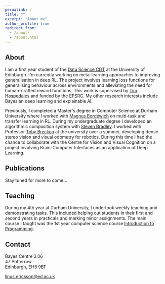 ```yaml
---
permalink: /
title: ""
excerpt: "About me"
author_profile: true
redirect_from: 
  - /about/
  - /about.html
---
```


## About

I am a first year student of the [Data Science CDT](http://datascience.inf.ed.ac.uk/) at the University of Edinburgh. I'm currently working on meta-learning approaches to improving generalisation in deep RL. The project involves learning loss functions for generalising behaviour across environments and alleviating the need for human-crafted reward functions. This work is supervised by [Tim Hospedales](http://homepages.inf.ed.ac.uk/thospeda/) and funded by the [EPSRC](https://epsrc.ukri.org/). My other research interests include Bayesian deep learning and explainable AI.

Previously, I completed a Master's degree in Computer Science at Durham University where I worked with [Magnus Bordewich](https://community.dur.ac.uk/m.j.r.bordewich/) on multi-task and transfer learning in RL. During my undergraduate degree I developed an algorithmic composition system with [Steven Bradley](https://www.dur.ac.uk/computer.science/staff/profile/?id=106). I worked with Professor [Toby Breckon](http://breckon.eu/toby/) at the university over a summer, developing dense stereo vision and visual odometry for robotics. During this time I had the chance to collaborate with the Centre for Vision and Visual Cognition on a project involving Brain-Computer Interfaces as an application of Deep Learning.

## Publications

Stay tuned for more to come...

## Teaching

During my 4th year at Durham University, I undertook weekly teaching and demonstrating tasks. This included helping out students in their first and second years in practicals and marking minor assignments. The main course I taught was the 1st year computer science course [Introduction to Programming](https://github.com/DurhamIP).

## Contact

Bayes Centre 3.06 <br>
47 Potterrow <br>
Edinburgh, EH8 9BT	

linus.ericsson@ed.ac.uk
